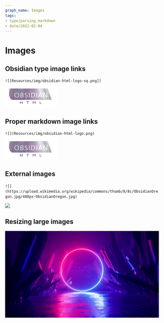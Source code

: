 ```yaml
---
graph_name: Images
tags:
- type/parsing_markdown
- date/2022-02-04
---
```

   
# Images   
## Obsidian type image links    
`![[Resources/img/obsidian-html-logo-sq.png]]`   
![](../Resources/img/obsidian-html-logo.png)   
   
## Proper markdown image links   
`![](Resources/img/obsidian-html-logo.png)`   
![](../Resources/img/obsidian-html-logo.png)   
   
## External images   
`![](https://upload.wikimedia.org/wikipedia/commons/thumb/8/8c/ObsidianOregon.jpg/480px-ObsidianOregon.jpg)`   
   
![](https://upload.wikimedia.org/wikipedia/commons/thumb/8/8c/ObsidianOregon.jpg/480px-ObsidianOregon.jpg)   
   
## Resizing large images   
![](../Resources/img/wide-image.jpg)